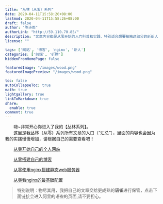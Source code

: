 ```yaml
---
title: "丛林（从零）系列"
date: 2020-04-11T15:58:26+08:00
lastmod: 2020-04-11T15:58:26+08:00
draft: false
author: "陈诗雨"
authorLink: "http://59.110.70.85/"
description: "文章内容都是从零开始的入门科普和实践，特别适合想要接触这部分的新新人类。"
license: ""

tags: ['网站', '博客', 'nginx', '新人']
categories: ['前端', '折腾']
hiddenFromHomePage: false

featuredImage: "/images/wood.png"
featuredImagePreview: "/images/wood.png"

toc: false
autoCollapseToc: true
math: true
lightgallery: true
linkToMarkdown: true
share:
  enable: true
comment: true
---
```


　　嗨~非常开心你进入了我的【丛林系列】。<br/>
　　这里是我丛林（从零）系列所有文章的入口（“汇总”），里面的内容也会因为我的实践慢慢增加，请根据自己的需要查看吧！

　　[从零开始自己的个人网站](https://www.yuque.com/u548790/conglin/mon50s)

　　[从零搭建自己的博客](https://www.yuque.com/u548790/conglin/mgquhw)
  
　　[从零使用nginx搭建静态web服务器](https://www.yuque.com/u548790/conglin/ebcd59)

　　[从零看nginx的最基础配置](https://www.yuque.com/u548790/conglin/ltzesf)

> 特别说明：物尽其用，我把自己的文章交给更成熟的**语雀**进行保管，点击下面链接会进入阿里的语雀的页面,请不要担心。
